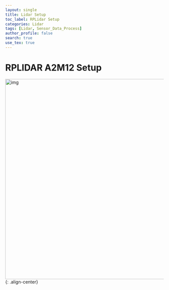 ```yaml
---
layout: single
title: Lidar Setup
toc_label: RPLidar Setup
categories: Lidar
tags: [Lidar, Sensor_Data_Process]
author_profile: false
search: true
use_tex: true
---
```


# RPLIDAR A2M12 Setup

<img width="635" alt="img" src="https://github.com/woo-kyu/woo-kyu.github.io/assets/102133610/6a3ecf03-536d-41d9-b43d-50fcb696905e">{: .align-center}

